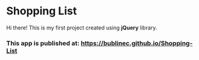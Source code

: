 # Shopping List

Hi there!
This is my first project created using **jQuery** library.

### This app is published at: https://bublinec.github.io/Shopping-List

